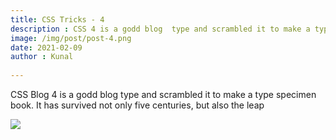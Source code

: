 ```yaml
---
title: CSS Tricks - 4
description : CSS 4 is a godd blog  type and scrambled it to make a type specimen book. It has survived not only five centuries, but also the leap into electronic typesetting, remaining essentially un
image: /img/post/post-4.png
date: 2021-02-09
author : Kunal 
 
---
```


<p> CSS Blog 4 is a godd blog  type and scrambled it to make a type specimen book. It has survived not only five centuries, but also the leap </p>

<img src="{{ image }}">
